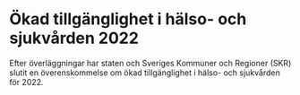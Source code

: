 # Ökad tillgänglighet i hälso- och sjukvården 2022

Efter överläggningar har staten och Sveriges Kommuner och Regioner (SKR) slutit en överenskommelse om ökad tillgänglighet i hälso- och sjukvården för 2022.
